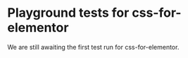# Playground tests for css-for-elementor
We are still awaiting the first test run for css-for-elementor.
